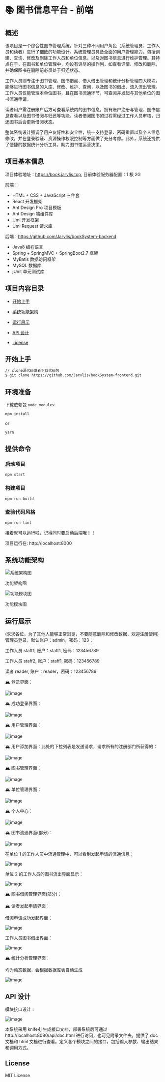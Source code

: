 # 📚 图书信息平台 - 前端

## 概述

该项目是一个综合性图书管理系统，针对三种不同用户角色（系统管理员、工作人员和读者）进行了细致的功能设计。系统管理员具备全面的用户管理能力，包括创建、查询、修改及删除工作人员和单位信息，以及对图书信息进行维护管理。其特点在于，在图书和单位管理中，均设有详尽的操作列，如查看详情、修改和删除，并确保图书在删除前必须处于归还状态。

工作人员则专注于图书管理、图书借阅、借入借出管理和统计分析管理四大模块，能够进行图书信息的入库、修改、维护、查询，以及图书的借出、流入流出管理。工作人员仅能管理本单位图书，且在图书流通环节，可查阅并发起与其他单位的图书流通申请。

读者用户需注册账户后方可查看系统内的图书信息，拥有账户注册与管理、图书信息查看以及图书借阅与归还等功能。读者借阅图书的过程需经过工作人员审核，归还图书后会更新借阅状态。

整体系统设计强调了用户友好性和安全性，统一支持登录、密码重置以及个人信息修改，并在登录验证、资源操作权限控制等方面做了充分考虑。此外，系统还提供了便捷的数据统计分析工具，助力图书馆运营决策。

## 项目基本信息

项目体验地址：https://book.jarvlis.top, 目前体验服务器配置：1 核 2G

前端：

- HTML + CSS + JavaScript 三件套
- React 开发框架
- Ant Design Pro 项目模板
- Ant Design 端组件库
- Umi 开发框架
- Umi Request 请求库

后端：https://github.com/Jarvlis/bookSystem-backend

- Java8 编程语言
- Spring + SpringMVC + SpringBoot2.7 框架
- MyBatis 数据访问框架
- MySQL 数据库
- jUnit 单元测试库

## 项目内容目录

- [开始上手](##开始上手)

- [系统功能架构](##系统功能架构)

- [运行展示](##运行展示)

- [API 设计](##API设计)

- [License](##License)

## 开始上手

```bash
// clone源代码或者下载代码包
$ git clone https://github.com/Jarvlis/bookSystem-frontend.git
```

## 环境准备

下载依赖包 `node_modules`:

```bash
npm install
```

or

```bash
yarn
```

## 提供命令

### 启动项目

```bash
npm start
```

### 构建项目

```bash
npm run build
```

### 查验代码风格

```bash
npm run lint
```

接着就可以运行啦，记得同时要启动后端哦！！

项目运行在: http://localhost:8000

## 系统功能架构

![系统架构图](https://github.com/Jarvlis/bookSystem-backend/assets/96105888/f4a3b622-5894-4ea4-b28e-eb84894f8ddc)

功能架构图

![功能模块图](https://github.com/Jarvlis/bookSystem-backend/assets/96105888/1bd4ebbc-a9da-4f36-89a4-e6a1646f20f8)

功能模块图

## 运行展示

(求求各位，为了其他人能够正常浏览，不要随意删除和修改数据，欢迎注册使用) 管理员登录，默认账户：admin，密码：123；

工作人员 staff1, 账户：staff1, 密码：123456789

工作人员 staff2, 账户：staff1, 密码：123456789

读者 reader, 账户：reader，密码：123456789

🏔️ 登录界面：

![image](https://github.com/Jarvlis/bookSystem-backend/assets/96105888/dcc5c1b4-739b-41f5-8763-5d4b958857f3)

🏔️ 成功登录界面：

![image](https://github.com/Jarvlis/bookSystem-backend/assets/96105888/1adcc8d1-1b35-4864-a860-5f6a442293af)

🏔️ 用户管理界面：

![image](https://github.com/Jarvlis/bookSystem-backend/assets/96105888/4ae3e392-e474-4faf-a44e-b49a61f7325a)

🏔️ 用户添加界面：此处的下拉列表是发送请求，请求所有的注册部门所获得的：

![image](https://github.com/Jarvlis/bookSystem-backend/assets/96105888/e8f5ad8b-9179-4908-8d0b-973cfbaef3b9)

🏔️ 图书管理界面：

![image](https://github.com/Jarvlis/bookSystem-backend/assets/96105888/a7629466-9c8c-46b2-bb7b-6f2b54d8d4bf)

🏔️ 单位管理界面：

![image](https://github.com/Jarvlis/bookSystem-backend/assets/96105888/96e52b75-8fb9-415c-83bf-b21008e745ff)

🏔️ 个人中心：

![image](https://github.com/Jarvlis/bookSystem-backend/assets/96105888/e42c439b-c637-48b7-818d-fdd3b01e82d9)

🏔️ 图书流通界面(部分)：

![image](https://github.com/Jarvlis/bookSystem-backend/assets/96105888/5e2332c1-c24d-4daa-ba7b-cbd09263c168)

在单位 1 的工作人员中流通管理中，可以看到发起申请的流通信息：

![image](https://github.com/Jarvlis/bookSystem-backend/assets/96105888/690f3e5a-32bc-4f6e-a56d-15518edf53a7)

单位 2 的工作人员的图书流出界面显示：

![image](https://github.com/Jarvlis/bookSystem-backend/assets/96105888/73272e22-9443-41da-93c4-87c10c85f6ca)

🏔️ 图书借阅管理界面(部分)：

🏔️ 读者发起申请界面：

借阅申请成功发起界面：

![image](https://github.com/Jarvlis/bookSystem-backend/assets/96105888/ce8175fe-3e2a-481f-8fad-356c20845854)

工作人员图书借出界面：

![image](https://github.com/Jarvlis/bookSystem-backend/assets/96105888/8c392f80-604b-4337-9633-0e274c383c70)

🏔️ 统计分析管理界面：

均为动态数据，会根据数据库表自动生成

![image](https://github.com/Jarvlis/bookSystem-backend/assets/96105888/700d7a1c-c544-45b0-aaa7-ad305e84e72f)

## API 设计

模块接口设计：

![image](https://github.com/Jarvlis/bookSystem-backend/assets/96105888/98134a03-162b-495d-b4cf-8e27af22e7a5)

本系统采用 knife4j 生成接口文档，部署系统后可通过 http://localhost:8080/api/doc.html 进行访问，也可见附录文件夹，提供了 doc 文档和 html 文档进行查看。定义各个模块之间的接口，包括输入参数、输出结果和调用方式。

## License

MIT License
